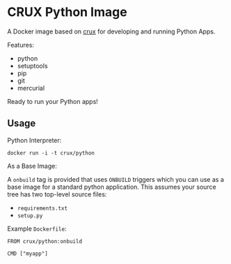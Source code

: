 CRUX Python Image
=================

A Docker image based on [crux](https://index.docker.io/u/_/crux) for developing and running Python Apps.

Features:

-   python
-   setuptools
-   pip
-   git
-   mercurial

Ready to run your Python apps!

Usage
-----

Python Interpreter:

    docker run -i -t crux/python

As a Base Image:

A `onbuild` tag is provided that uses `ONBUILD` triggers which you can use as a base image for a standard python application. This assumes your source tree has two top-level source files:

-   `requirements.txt`
-   `setup.py`

Example `Dockerfile`:

    FROM crux/python:onbuild

    CMD ["myapp"]
